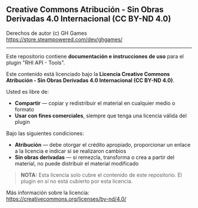 ## Creative Commons Atribución - Sin Obras Derivadas 4.0 Internacional (CC BY-ND 4.0)

Derechos de autor (c) GH Games  
https://store.steampowered.com/dev/ghgames/

---

Este repositorio contiene **documentación e instrucciones de uso** para el plugin "RHI API - Tools".

Este contenido está licenciado bajo la **Licencia Creative Commons Atribución - Sin Obras Derivadas 4.0 Internacional (CC BY-ND 4.0)**.

Usted es libre de:
- **Compartir** — copiar y redistribuir el material en cualquier medio o formato  
- **Usar con fines comerciales**, siempre que tenga una licencia válida del plugin

Bajo las siguientes condiciones:
- **Atribución** — debe otorgar el crédito apropiado, proporcionar un enlace a la licencia e indicar si se realizaron cambios  
- **Sin obras derivadas** — si remezcla, transforma o crea a partir del material, no puede distribuir el material modificado

> **NOTA:** Esta licencia solo cubre el contenido de este repositorio. El plugin en sí no está cubierto por esta licencia.

Más información sobre la licencia: https://creativecommons.org/licenses/by-nd/4.0/
